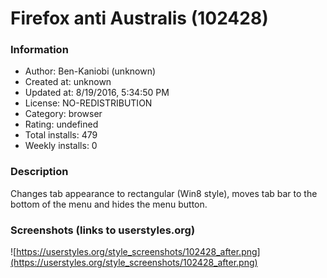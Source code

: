 # Firefox anti Australis (102428)

### Information
- Author: Ben-Kaniobi (unknown)
- Created at: unknown
- Updated at: 8/19/2016, 5:34:50 PM
- License: NO-REDISTRIBUTION
- Category: browser
- Rating: undefined
- Total installs: 479
- Weekly installs: 0


### Description
Changes tab appearance to rectangular (Win8 style), moves tab bar to the bottom of the menu and hides the menu button.


### Screenshots (links to userstyles.org)
![https://userstyles.org/style_screenshots/102428_after.png](https://userstyles.org/style_screenshots/102428_after.png)


